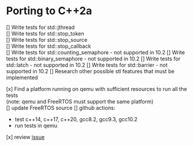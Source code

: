 # Porting to C++2a

[] Write tests for std::jthread  
[] Write tests for std::stop_token  
[] Write tests for std::stop_source  
[] Write tests for std::stop_callback  
[] Write tests for std::counting_semaphore - not supported in 10.2
[] Write tests for std::binary_semaphore   - not supported in 10.2
[] Write tests for std::latch              - not supported in 10.2
[] Write tests for std::barrier            - not supported in 10.2
[] Research other possible stl features that must be implemented  

[x] Find a platform running on qemu with sufficient resources to run all the tests  
   (note: qemu and FreeRTOS must support the same platform)  
[] update FreeRTOS source
[] github actions: 
  * test c++14, c++17, c++20, gcc8.2, gcc9.3, gcc10.2
  * run tests in qemu  
  
[x] review [issue](https://github.com/grygorek/FreeRTOS_cpp11/issues/18)